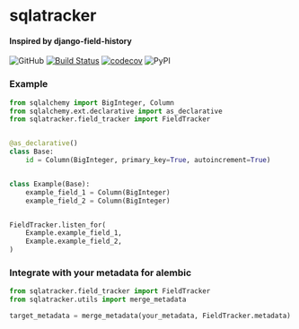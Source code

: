 # sqlatracker
#### Inspired by django-field-history

![GitHub](https://img.shields.io/github/license/Ed-XCF/sqlatracker)
[![Build Status](https://travis-ci.org/Ed-XCF/sqlatracker.svg?branch=main)](https://travis-ci.org/Ed-XCF/sqlatracker)
[![codecov](https://codecov.io/gh/Ed-XCF/sqlatracker/branch/master/graph/badge.svg?token=J3HnAigB4J)](undefined)
![PyPI](https://img.shields.io/pypi/v/sqlatracker)

### Example
```python
from sqlalchemy import BigInteger, Column
from sqlalchemy.ext.declarative import as_declarative
from sqlatracker.field_tracker import FieldTracker


@as_declarative()
class Base:
    id = Column(BigInteger, primary_key=True, autoincrement=True)


class Example(Base):
    example_field_1 = Column(BigInteger)
    example_field_2 = Column(BigInteger)


FieldTracker.listen_for(
    Example.example_field_1,
    Example.example_field_2,
)
```

### Integrate with your metadata for alembic

```python
from sqlatracker.field_tracker import FieldTracker
from sqlatracker.utils import merge_metadata

target_metadata = merge_metadata(your_metadata, FieldTracker.metadata)
```
